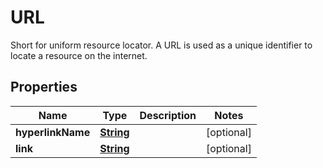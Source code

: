 

# URL

 Short for uniform resource locator. A URL is used as a unique identifier to locate a resource on the internet. 

## Properties

| Name | Type | Description | Notes |
|------------ | ------------- | ------------- | -------------|
|**hyperlinkName** | [**String**](String.md) |  |  [optional] |
|**link** | [**String**](String.md) |  |  [optional] |



